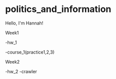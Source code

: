 # politics_and_information

Hello, I'm Hannah!

Week1 

-hw_1

-course_1(practice1,2,3)


Week2

-hw_2
-crawler
